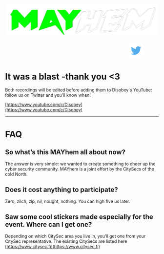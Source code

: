 

![MAYhem](pics/Green-bg-removed.png)

<div style="width:90%; text-align: right">
<a href="https://twitter.com/citysecs/"><img src="pics/twitter.png" height="50"/></a>
</div>

# It was a blast -thank you <3 

Both recordings will be edited before adding them to Disobey's YouTube; follow us on Twitter and you'll know when!

[https://www.youtube.com/c/Disobey](https://www.youtube.com/c/Disobey)

----------------------------------------------------------------------------



# FAQ


## So what’s this MAYhem all about now?
The answer is very simple: we wanted to create something to cheer up the cyber security
community. MAYhem is a joint effort by the CitySecs of the cold North.

## Does it cost anything to participate?
Zero, zilch, zip, nil, nought, nothing. You can high five us later.


## Saw some cool stickers made especially for the event. Where can I get one?

Depending on which CitySec area you live in, you'll get one from your CitySec representative. The existing CitySecs are listed here [https://www.citysec.fi](https://www.citysec.fi)
